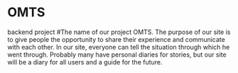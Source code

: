 # OMTS
backend project
#The name of our project OMTS. 
The purpose of our site is to give people the opportunity to share their experience and communicate with each other. In our site, everyone can tell the situation through which he went through. Probably many have personal diaries for stories, but our site will be a diary for all users and a guide for the future.
